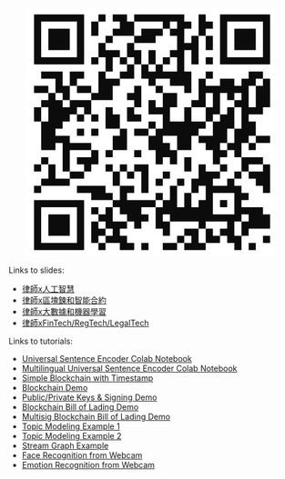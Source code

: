 <p align="center">
<img align="center" src="assets/qrcode.svg">
</p>

Links to slides:
* [律師x人工智慧](https://drive.google.com/file/d/1S6oi1L2O5jyTOkHCotqHNiVtd7QwPokU/view?usp=sharing)
* [律師x區塊鍊和智能合約](https://drive.google.com/file/d/1gQJOEzExweIk1T-KilFajRLajVcDDUKv/view?usp=sharing)
* [律師x大數據和機器學習](https://drive.google.com/file/d/1nOl8U6WRooaCNVy5Pp2dRpV195x-QXlf/view?usp=sharing)
* [律師xFinTech/RegTech/LegalTech](x.html)

Links to tutorials:
* [Universal Sentence Encoder Colab Notebook](https://colab.research.google.com/github/markshope/AI-for-Lawyers-Beginner-Course/blob/master/AI_for_Lawyers_Contract_Clause_Similarity_Exercise.ipynb)
* [Multilingual Universal Sentence Encoder Colab Notebook](https://colab.research.google.com/github/markshope/AI-for-Lawyers-Beginner-Course/blob/master/Cross_Lingual_Similarity_with_TF_Hub_Multilingual_Universal_Encoder.ipynb)
* [Simple Blockchain with Timestamp](https://colab.research.google.com/github/markshope/Blockchain-for-Lawyers/blob/master/Blockchain_for_Lawyers_Simple_Blockchain_with_Timestamp.ipynb)
* [Blockchain Demo](https://markshope.github.io/blockchain-demo/)
* [Public/Private Keys & Signing Demo](https://markshope.github.io/public-private-key-demo/)
* [Blockchain Bill of Lading Demo](https://markshope.github.io/bill-of-lading-demo/)
* [Multisig Blockchain Bill of Lading Demo](https://markshope.github.io/multisig-bill-of-lading/)
* [Topic Modeling Example 1](https://colab.research.google.com/drive/1CVAdNgcA6he2ApL0tgSiiurhx_ukGFxp)
* [Topic Modeling Example 2](https://colab.research.google.com/drive/1GKyWm7iYcksMKf6d8JUy-GfoED2re21w)
* [Stream Graph Example](https://colab.research.google.com/drive/1GYK79ndWIK_JDOeUzYNaqz6fsgqVnUcA)
* [Face Recognition from Webcam](x.html)
* [Emotion Recognition from Webcam](x.html)
